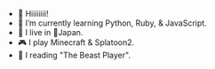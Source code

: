- 👋 Hiiiiiiii!
- 🌱 I’m currently learning Python, Ruby, & JavaScript.
- 📍 I live in 🎌Japan.
- 🎮 I play Minecraft & Splatoon2.
- 📖 I reading "The Beast Player".
